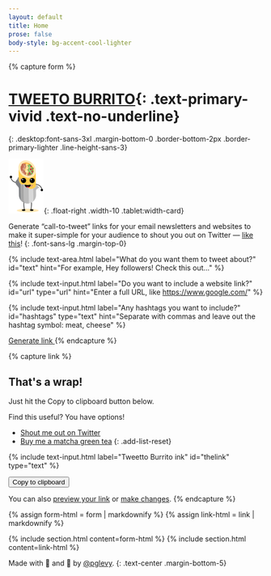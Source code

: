 ```yaml
---
layout: default
title: Home
prose: false
body-style: bg-accent-cool-lighter
---
```

{% capture form %}

# [TWEETO BURRITO](https://pglevy.github.io/tweetto-burrito/){: .text-primary-vivid .text-no-underline}
{: .desktop:font-sans-3xl .margin-bottom-0 .border-bottom-2px .border-primary-lighter .line-height-sans-3}

![Tweetto the Burrito](assets/img/tweetto.svg){: .float-right .width-10 .tablet:width-card}

Generate “call-to-tweet” links for your email newsletters and websites to make it super-simple for your audience to shout you out on Twitter — [like this](https://twitter.com/intent/tweet?text=Thanks%20%40pglevy%20for%20this%20cool%20%E2%80%9Ccall-to-tweet-action%E2%80%9D%20link%20generator.%20Check%20it%20out%20here%3A%20&url=https%3A%2F%2Fpglevy.github.io%2Ftweetto-burrito%2F&hashtags=)!
{: .font-sans-lg .margin-top-0}

{% include text-area.html 
label="What do you want them to tweet about?" 
id="text" 
hint="For example, Hey followers! Check this out…" %}

{% include text-input.html 
label="Do you want to include a website link?" 
id="url" 
type="url" 
hint="Enter a full URL, like https://www.google.com/" %}

{% include text-input.html 
label="Any hashtags you want to include?" 
id="hashtags" 
type="text" 
hint="Separate with commas and leave out the hashtag symbol: meat, cheese" %}

<a href="#thats-a-wrap" class="usa-button usa-button--big bg-primary-vivid hover:bg-secondary-vivid radius-pill" id="getlink">Generate link <i class="bi bi-link-45deg"></i></a>
{% endcapture %}

{% capture link %}
## That's a wrap!

Just hit the Copy to clipboard button below.

Find this useful? You have options!

- <i class="bi bi-twitter text-primary-vivid"></i> [Shout me out on Twitter](https://twitter.com/intent/tweet?text=Thanks%20%40pglevy%20for%20this%20cool%20%E2%80%9Ccall-to-tweet-action%E2%80%9D%20link%20generator.%20Check%20it%20out%20here%3A%20&url=https%3A%2F%2Fpglevy.github.io%2Ftweetto-burrito%2F&hashtags=)
- <i class="bi bi-cup-fill text-success"></i> [Buy me a matcha green tea](https://www.buymeacoffee.com/pglevy)
{: .add-list-reset}

{% include text-input.html 
label="Tweetto Burrito ink" 
id="thelink" 
type="text" %}

<button type="button" class="usa-button usa-button--big bg-primary-vivid hover:bg-secondary-vivid radius-pill" id="clipboard" data-clipboard-target="#thelink">Copy to clipboard <i class="bi bi-clipboard"></i></button>

You can also <a id="preview" href="" target="_blank">preview your link</a> or <a href="#tweetto-burrito" id="editlink">make changes</a>.
{% endcapture %}

<!-- Convert the Markdown content to HTML. -->
{% assign form-html = form | markdownify %}
{% assign link-html = link | markdownify %}

{% include section.html content=form-html %}
{% include section.html content=link-html %}

Made with 🥩 and 🧀 by [@pglevy](https://twitter.com/pglevy).
{: .text-center .margin-bottom-5}